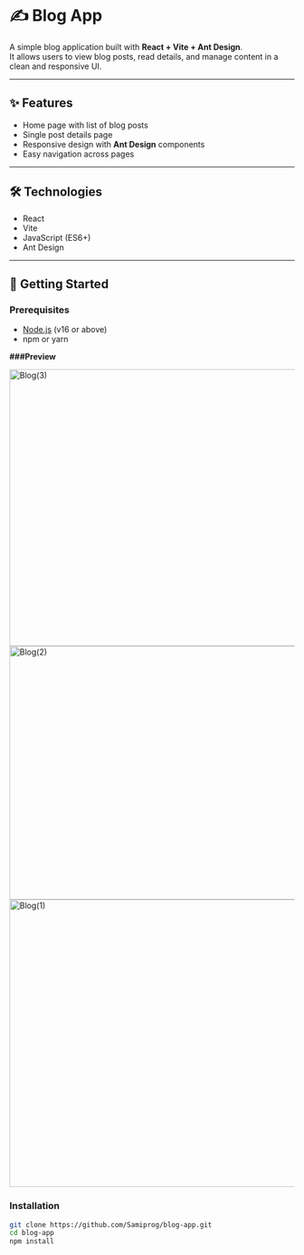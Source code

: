 # ✍️ Blog App

A simple blog application built with **React + Vite + Ant Design**.  
It allows users to view blog posts, read details, and manage content in a clean and responsive UI.

---

## ✨ Features

- Home page with list of blog posts  
- Single post details page  
- Responsive design with **Ant Design** components  
- Easy navigation across pages  

---

## 🛠 Technologies

- React  
- Vite  
- JavaScript (ES6+)  
- Ant Design  

---

## 🚀 Getting Started

### Prerequisites
- [Node.js](https://nodejs.org/) (v16 or above)  
- npm or yarn  

**###Preview**

<img width="953" height="489" alt="Blog(3)" src="https://github.com/user-attachments/assets/36025383-4817-474b-9842-11257d3fa2ca" />
<img width="947" height="448" alt="Blog(2)" src="https://github.com/user-attachments/assets/3c62df99-497e-4d2e-aa60-d7443bcbcda0" />
<img width="931" height="508" alt="Blog(1)" src="https://github.com/user-attachments/assets/0ddc984b-cd74-4e3b-8c23-c9670ab8f918" />


### Installation

```bash
git clone https://github.com/Samiprog/blog-app.git
cd blog-app
npm install


